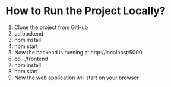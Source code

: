 <h1>How to Run the Project Locally?</h1>
<ol>
  <li>Clone the project from GitHub</li>
  <li>cd backend</li>
  <li>npm install</li>
  <li>npm start</li>
  <li>Now the backend is running at http://localhost:5000</li>
  <li>cd ../frontend</li>
  <li>npm install</li>
  <li>npm start</li>
  <li>Now the web application will start on your browser</li>
</ol>

